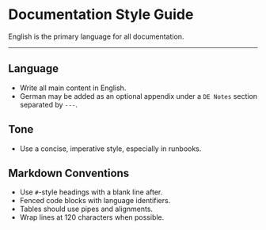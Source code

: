 # Documentation Style Guide

English is the primary language for all documentation.

---

## Language
- Write all main content in English.
- German may be added as an optional appendix under a `DE Notes` section separated by `---`.

## Tone
- Use a concise, imperative style, especially in runbooks.

## Markdown Conventions
- Use `#`-style headings with a blank line after.
- Fenced code blocks with language identifiers.
- Tables should use pipes and alignments.
- Wrap lines at 120 characters when possible.

